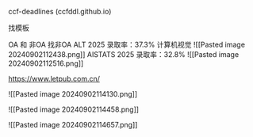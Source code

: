 ccf-deadlines (ccfddl.github.io)

找模板

OA 和 非OA
找非OA
ALT 2025 录取率：37.3% 计算机视觉
![[Pasted image 20240902112438.png]]
AISTATS 2025 录取率：32.8% 
![[Pasted image 20240902112516.png]]

https://www.letpub.com.cn/

![[Pasted image 20240902114130.png]]

![[Pasted image 20240902114458.png]]

![[Pasted image 20240902114657.png]]
